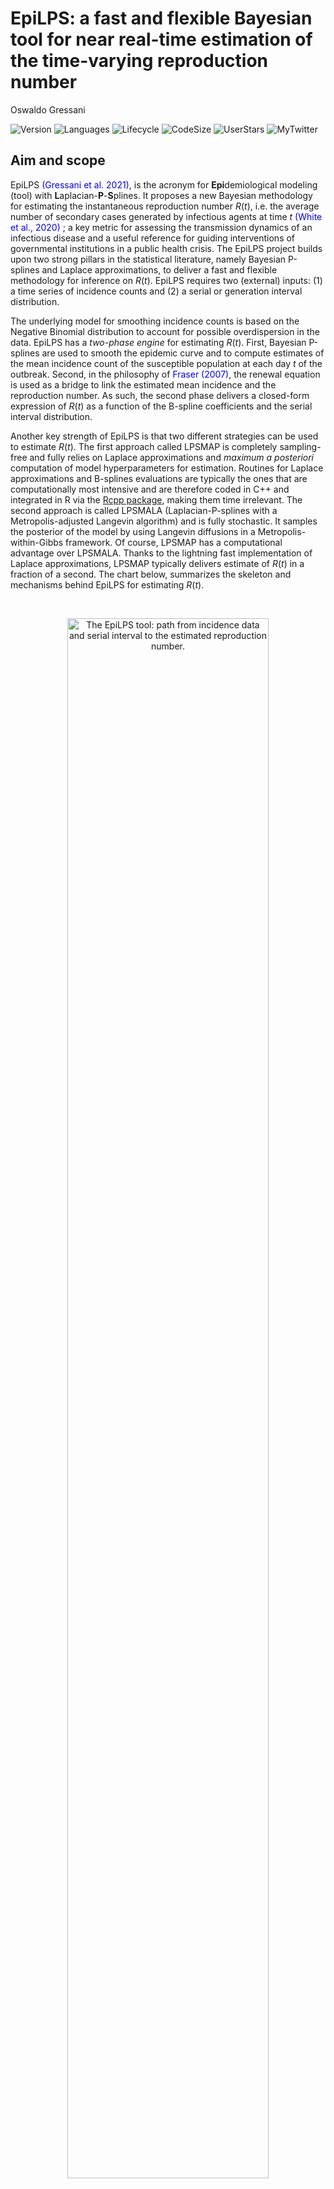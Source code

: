 EpiLPS: a fast and flexible Bayesian tool for near real-time estimation
of the time-varying reproduction number
================
Oswaldo Gressani

<!-- Introduce badges -->

![Version](https://img.shields.io/badge/Version-1.0.2-lightgrey)
![Languages](https://img.shields.io/badge/Languages-R%2C%20C%2B%2B-informational)
![Lifecycle](https://img.shields.io/badge/lifecycle-postexperimental-yellow)
![CodeSize](https://img.shields.io/github/languages/code-size/oswaldogressani/EpiLPS?color=orange&label=Code%20size&style=plastic)
![UserStars](https://img.shields.io/github/stars/oswaldogressani/EpiLPS?style=social)
![MyTwitter](https://img.shields.io/twitter/follow/OswaldoGressani?style=social)

## Aim and scope

EpiLPS <span style="color: blue;"> (Gressani et al. 2021)</span>, is the
acronym for **Epi**demiological modeling (tool) with
**L**aplacian-**P**-**S**plines. It proposes a new Bayesian methodology
for estimating the instantaneous reproduction number *R*(*t*), i.e. the
average number of secondary cases generated by infectious agents at time
*t* <span style="color: blue;"> (White et al., 2020) </span>; a key
metric for assessing the transmission dynamics of an infectious disease
and a useful reference for guiding interventions of governmental
institutions in a public health crisis. The EpiLPS project builds upon
two strong pillars in the statistical literature, namely Bayesian
P-splines and Laplace approximations, to deliver a fast and flexible
methodology for inference on *R*(*t*). EpiLPS requires two (external)
inputs: (1) a time series of incidence counts and (2) a serial or
generation interval distribution.

The underlying model for smoothing incidence counts is based on the
Negative Binomial distribution to account for possible overdispersion in
the data. EpiLPS has a *two-phase engine* for estimating *R*(*t*).
First, Bayesian P-splines are used to smooth the epidemic curve and to
compute estimates of the mean incidence count of the susceptible
population at each day *t* of the outbreak. Second, in the philosophy of
<span style="color: blue;"> Fraser (2007)</span>, the renewal equation
is used as a bridge to link the estimated mean incidence and the
reproduction number. As such, the second phase delivers a closed-form
expression of *R*(*t*) as a function of the B-spline coefficients and
the serial interval distribution.

Another key strength of EpiLPS is that two different strategies can be
used to estimate *R*(*t*). The first approach called LPSMAP is
completely sampling-free and fully relies on Laplace approximations and
*maximum a posteriori* computation of model hyperparameters for
estimation. Routines for Laplace approximations and B-splines
evaluations are typically the ones that are computationally most
intensive and are therefore coded in C++ and integrated in R via the
[Rcpp package](http://www.rcpp.org/), making them time irrelevant. The
second approach is called LPSMALA (Laplacian-P-splines with a
Metropolis-adjusted Langevin algorithm) and is fully stochastic. It
samples the posterior of the model by using Langevin diffusions in a
Metropolis-within-Gibbs framework. Of course, LPSMAP has a computational
advantage over LPSMALA. Thanks to the lightning fast implementation of
Laplace approximations, LPSMAP typically delivers estimate of *R*(*t*)
in a fraction of a second. The chart below, summarizes the skeleton and
mechanisms behind EpiLPS for estimating *R*(*t*).

<br> <!-- Include a white space -->

<div class="figure" style="text-align: center">

<img src="man/figures/EpiLPSchart.jpg" alt="The EpiLPS tool: path from incidence data and serial interval to the estimated reproduction number." width="80%" />
<p class="caption">
The EpiLPS tool: path from incidence data and serial interval to the
estimated reproduction number.
</p>

</div>

## Getting started

As the EpiLPS package includes C++ code, Windows users will need to
install Rtools to include the required compilers for a smooth
experience. Rtools is free and can be downloaded from
<https://cran.r-project.org/bin/windows/Rtools/>. To install the Github
version of EpiLPS (with
[devtools](https://cran.r-project.org/package=devtools)) type the
following lines in the R console:

``` r
install.packages("devtools")
devtools::install_github("oswaldogressani/EpiLPS")
```

The package can then be loaded as follows:

``` r
library("EpiLPS")
```

The EpiLPS package structure is fairly simple. It has three main
routines and an S3 method for plots:

-   `epilps()` The main routine for model fit.
-   `plot.epilps()` S3 method to plot an object of class `epilps`.
-   `episim()` A routine to simulate epidemic data.
-   `perfcheck()` Checks the performance of `epilps()` via simulations.

## A simulated example

To simulate data with `episim()`, a serial interval distribution and a
pattern for the true reproduction number curve has to be specified. Four
patterns are available for the moment, namely 1: Constant *R*(*t*), 2:
Step function *R*(*t*), 3: Wiggly *R*(*t*) and 4:Decaying *R*(*t*)
curve. The data generating process is based on Poisson counts and the
epidemic renewal equation for establishing the link between the mean
number of infections and the reproduction number. The default duration
of the simulated outbreak is 50 days but other choices are possible. The
code below simulates an epidemic according to pattern 4 and gives
summarizing plots by setting the option `plotsim = TRUE`:

``` r
si <- c(0.12, 0.28, 0.30, 0.25, 0.05) # Specify a serial interval distribution
simepi <- episim(serial_interval = si, Rpattern = 4, plotsim = TRUE)
```

<img src="README_files/figure-gfm/simex1-1.png" style="display: block; margin: auto;" />

<br>

The simulated incidence count data can be accessed by typing:

``` r
simepi$y
```

    ##  [1]   16    4   18   22   47   50   68  104  134  178  228  287  363  456  546
    ## [16]  645  745  815  889  931  996 1000  966  960  888  844  746  654  560  478
    ## [31]  383  309  239  190  137  118   83   65   50   36   30   12   16    6    9
    ## [46]    5    4    1    5    1

The `epilps()` routine can be used to fit the epidemic data. By default,
the LPSMAP approach is used with 30 B-splines in the interval \[1; 50\]
and a second order penalty. The `plot()` routine on the `epifit_LPSMAP`
object can be used to plot the estimated reproduction number.

``` r
epifit_LPSMAP <- epilps(incidence = simepi$y, serial_interval = si, tictoc = TRUE)
```

    ## Inference method chosen: LPSMAP. 
    ## Total number of days: 50. 
    ## Mean R(t) discarding first 7 days: 0.971.
    ## Mean 95% CI of R(t) discarding first 7 days: (0.789,1.202) 
    ## Elapsed real time (wall clock time): 0.2 seconds.

``` r
plot(epifit_LPSMAP)
```

<img src="README_files/figure-gfm/lpsmap-1.png" style="display: block; margin: auto;" />

<br>

Several options can be specified in the `plot()` routine. For instance,
graphical parameters such as `themetype` and `rtcol` can be used to
control the theme and color of the fitted *R*(*t*) curve. In addition,
the option `overlayEpiestim` can be set to `TRUE` to overlay the
estimated *R*(*t*) curve with the EpiEstim package of <span
style="color: blue;"> Cori et al., (2013) </span>.

``` r
plot(epifit_LPSMAP, themetype = "light", rtcol = "steelblue", overlayEpiestim = TRUE)
```

<img src="README_files/figure-gfm/plotepi-1.png" style="display: block; margin: auto;" />

<br>

The numerical values of the estimated *R*(*t*) at days *t* = 8, …, 14
obtained with LPSMAP and the associated 95% credible interval can be
obtained by typing:

``` r
knitr::kable(epifit_LPSMAP$epifit[8:14,2:4])
```

|     | R\_estim | R95CI\_low | R95CI\_up |
|:----|---------:|-----------:|----------:|
| 8   | 2.398584 |   1.966202 |  2.926049 |
| 9   | 2.302569 |   1.904284 |  2.784155 |
| 10  | 2.199451 |   1.819204 |  2.659177 |
| 11  | 2.098837 |   1.747610 |  2.520652 |
| 12  | 2.006398 |   1.667633 |  2.413980 |
| 13  | 1.922616 |   1.605188 |  2.302816 |
| 14  | 1.840623 |   1.533969 |  2.208581 |

A smooth estimate of the epidemic curve can be obtained with the code
below. The option `epicol` controls the color of the curve and
`incibars` can be set to *TRUE* or *FALSE* to show or not the bar plot
of the incidence counts.

``` r
plot(epifit_LPSMAP, plotout = "epicurve", themetype = "light", epicol = "orange", incibars = TRUE)
```

<img src="README_files/figure-gfm/plotepi2-1.png" style="display: block; margin: auto;" />

## Real data examples

To illustrate EpiLPS on real data, we work with the Covid19 R Interface
Data Hub <https://covid19datahub.io/>. Four countries are considered
(Luxembourg, Italy, Canada and Japan) and the reproduction number is
estimated with LPSMAP over the period April 2020 - October 2021 with a
uniform serial interval over 5 days. For Japan, option `overlayEpiestim`
is *TRUE* to compare the EpiLPS and EpiEstim fits.

``` r
library("COVID19")

# Uniform serial interval over 5 days
si <- c(0.2, 0.2, 0.2, 0.2, 0.2)

# Luxembourg
Luxembourg <- covid19(country = "LUX", level = 1, verbose = FALSE)
dateLUX <- Luxembourg$date[75:649]
inciLUX <- Luxembourg$hosp[75:649]

# Italy
Italy <- covid19(country = "ITA", level = 1, verbose = FALSE)
dateITA <- Italy$date[42:616]
inciITA <- Italy$hosp[42:616]

# Canada
Canada <- covid19(country = "CAN", level = 1, verbose = FALSE)
dateCAN <- Canada$date[71:645]
inciCAN <- Canada$hosp[71:645]

# Japan
Japan<- covid19(country = "JPN", level = 1, verbose = FALSE)
dateJPN <- Japan$date[75:649]
inciJPN <- Japan$hosp[75:649]

# Fit with EpiLPS
epiLUX <- epilps(incidence = inciLUX, serial_interval = si, verbose = FALSE)
epiITA <- epilps(incidence = inciITA, serial_interval = si, verbose = FALSE)
epiCAN <- epilps(incidence = inciCAN, serial_interval = si, verbose = FALSE)
epiJPN <- epilps(incidence = inciJPN, serial_interval = si, verbose = FALSE)

gridExtra::grid.arrange(
plot(epiLUX, dates = dateLUX, datelab = "3m", rtcol = "steelblue",
     Rtitle = "Estimated R Luxembourg"),
plot(epiITA, dates = dateITA, datelab = "3m", rtcol = "chartreuse4",
     Rtitle = "Estimated R Italy"),
plot(epiCAN, dates = dateCAN, datelab = "3m", rtcol = "brown2",
     Rtitle = "Estimated R Canada"),
plot(epiJPN, dates = dateJPN, datelab = "3m", rtcol = "darkorchid1",
     overlayEpiestim = TRUE, Rtitle = "Estimated R Japan"),
nrow = 2, ncol = 2)
```

<img src="README_files/figure-gfm/realdata-1.png" style="display: block; margin: auto;" />

## Validation

To check the (statistical) performance of EpiLPS, the `perfcheck()`
routine can be used to simulate epidemic outbreaks under four different
scenarios. Each scenario has a different *R*(*t*) curve to be compared
with the estimated trajectories fitted by EpiLPS. For comparative
reasons, the trajectories of EpiEstim (with a weekly sliding window) are
also shown. The code below simulates 25 epidemic outbreaks with a data
generating process following scenario 3 and a given serial interval
distribution. A seed can also be specified for reproducibility.

``` r
simexample <- perfcheck(S = 25, method = "LPSMALA",
                        serial_interval = c(0.2, 0.4, 0.2, 0.1, 0.1),
                        scenario = 3, ci_level = 0.95,  seed = 1234,
                        themetype = "gray")
```

![](README_files/figure-gfm/unnamed-chunk-1-1.png)<!-- -->

    ## Comparing LPSMALA vs EpiEstim in S=25 replications (epidemic T=50 days). 
    ## Mean Bias on days 8-50:
    ## -- EpiLPS mean Bias: -0.00206
    ## -- EpiEstim mean Bias: 0.04532
    ## Mean MSE on days 8-50:
    ## -- EpiLPS mean MSE:   0.0052
    ## -- EpiEstim mean MSE: 0.11407
    ## Mean credible interval coverage on days 8-50 (nominal level: 95 %):
    ## -- EpiLPS mean coverage:   94.51163
    ## -- EpiEstim mean coverage: 13.2093
    ## -- EpiLPS mean CI width: 0.22
    ## -- EpiEstim mean CI width: 0.18

## Package version

This is version 1.0.2 (2021-12-29) - “EpiLPS smoothing”.

## Acknowledgments

This project is funded by the European Union’s Research and Innovation
Action under the H2020 work programme, EpiPose (grant number 101003688).

## References

Gressani, O., Wallinga, J., Althaus, C., Hens, N. and Faes, C. (2021).
EpiLPS: a fast and flexible Bayesian tool for near real-time estimation
of the time-varying reproduction number. *MedRxiv preprint*,
<https://doi.org/10.1101/2021.12.02.21267189>

White, L. F., Moser, C. B., Thompson, R. N., & Pagano, M. (2021).
Statistical estimation of the reproductive number from case notification
data. *American Journal of Epidemiology*, **190**(4), 611-620.

Fraser C (2007) Estimating Individual and Household Reproduction Numbers
in an Emerging Epidemic. *PLoS ONE* **2**(8): e758.
<https://doi.org/10.1371/journal.pone.0000758>

Cori, A., Ferguson, N.M., Fraser, C., Cauchemez, S. (2013) A new
framework and software to estimate time-varying reproduction numbers
during epidemics, *American Journal of Epidemiology*, **178**(9),
1505–1512. <https://doi.org/10.1093/aje/kwt133>

<hr>
